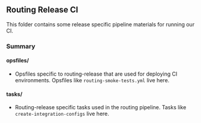 ## Routing Release CI
This folder contains some release specific pipeline materials for running our CI.

### Summary

#### opsfiles/
* Opsfiles specific to routing-release that are used for deploying CI
  environments. Opsfiles like `routing-smoke-tests.yml` live here.

#### tasks/
* Routing-release specific tasks used in the routing pipeline. Tasks like
  `create-integration-configs` live here.
